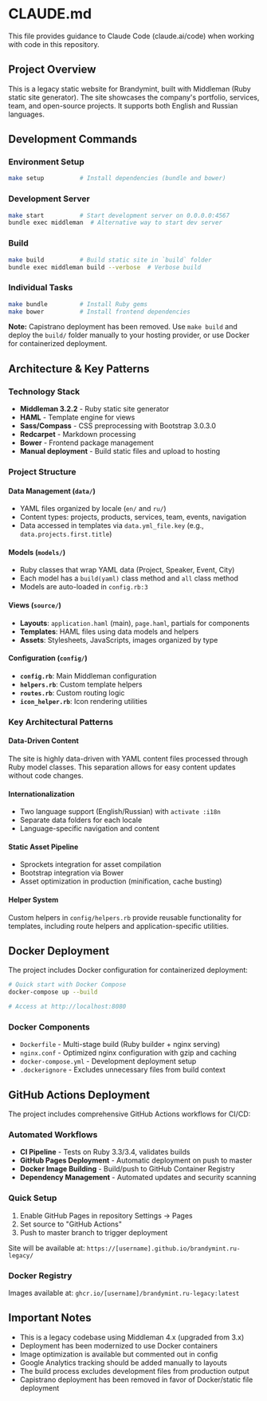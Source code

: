 # CLAUDE.md

This file provides guidance to Claude Code (claude.ai/code) when working with code in this repository.

## Project Overview

This is a legacy static website for Brandymint, built with Middleman (Ruby static site generator). The site showcases the company's portfolio, services, team, and open-source projects. It supports both English and Russian languages.

## Development Commands

### Environment Setup
```bash
make setup          # Install dependencies (bundle and bower)
```

### Development Server
```bash
make start          # Start development server on 0.0.0.0:4567
bundle exec middleman  # Alternative way to start dev server
```

### Build
```bash
make build          # Build static site in `build` folder
bundle exec middleman build --verbose  # Verbose build
```

### Individual Tasks
```bash
make bundle         # Install Ruby gems
make bower          # Install frontend dependencies
```

**Note:** Capistrano deployment has been removed. Use `make build` and deploy the `build/` folder manually to your hosting provider, or use Docker for containerized deployment.

## Architecture & Key Patterns

### Technology Stack
- **Middleman 3.2.2** - Ruby static site generator
- **HAML** - Template engine for views
- **Sass/Compass** - CSS preprocessing with Bootstrap 3.0.3.0
- **Redcarpet** - Markdown processing
- **Bower** - Frontend package management
- **Manual deployment** - Build static files and upload to hosting

### Project Structure

#### Data Management (`data/`)
- YAML files organized by locale (`en/` and `ru/`)
- Content types: projects, products, services, team, events, navigation
- Data accessed in templates via `data.yml_file.key` (e.g., `data.projects.first.title`)

#### Models (`models/`)
- Ruby classes that wrap YAML data (Project, Speaker, Event, City)
- Each model has a `build(yaml)` class method and `all` class method
- Models are auto-loaded in `config.rb:3`

#### Views (`source/`)
- **Layouts**: `application.haml` (main), `page.haml`, partials for components
- **Templates**: HAML files using data models and helpers
- **Assets**: Stylesheets, JavaScripts, images organized by type

#### Configuration (`config/`)
- **`config.rb`**: Main Middleman configuration
- **`helpers.rb`**: Custom template helpers
- **`routes.rb`**: Custom routing logic
- **`icon_helper.rb`**: Icon rendering utilities

### Key Architectural Patterns

#### Data-Driven Content
The site is highly data-driven with YAML content files processed through Ruby model classes. This separation allows for easy content updates without code changes.

#### Internationalization
- Two language support (English/Russian) with `activate :i18n`
- Separate data folders for each locale
- Language-specific navigation and content

#### Static Asset Pipeline
- Sprockets integration for asset compilation
- Bootstrap integration via Bower
- Asset optimization in production (minification, cache busting)

#### Helper System
Custom helpers in `config/helpers.rb` provide reusable functionality for templates, including route helpers and application-specific utilities.

## Docker Deployment

The project includes Docker configuration for containerized deployment:

```bash
# Quick start with Docker Compose
docker-compose up --build

# Access at http://localhost:8080
```

### Docker Components
- `Dockerfile` - Multi-stage build (Ruby builder + nginx serving)
- `nginx.conf` - Optimized nginx configuration with gzip and caching
- `docker-compose.yml` - Development deployment setup
- `.dockerignore` - Excludes unnecessary files from build context

## GitHub Actions Deployment

The project includes comprehensive GitHub Actions workflows for CI/CD:

### Automated Workflows
- **CI Pipeline** - Tests on Ruby 3.3/3.4, validates builds
- **GitHub Pages Deployment** - Automatic deployment on push to master
- **Docker Image Building** - Build/push to GitHub Container Registry
- **Dependency Management** - Automated updates and security scanning

### Quick Setup
1. Enable GitHub Pages in repository Settings → Pages
2. Set source to "GitHub Actions"
3. Push to master branch to trigger deployment

Site will be available at: `https://[username].github.io/brandymint.ru-legacy/`

### Docker Registry
Images available at: `ghcr.io/[username]/brandymint.ru-legacy:latest`

## Important Notes

- This is a legacy codebase using Middleman 4.x (upgraded from 3.x)
- Deployment has been modernized to use Docker containers
- Image optimization is available but commented out in config
- Google Analytics tracking should be added manually to layouts
- The build process excludes development files from production output
- Capistrano deployment has been removed in favor of Docker/static file deployment